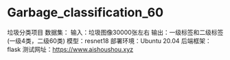 # Garbage_classification_60
垃圾分类项目
数据集：
    输入：垃圾图像30000张左右
    输出：一级标签和二级标签(一级4类，二级60类)
模型：resnet18
部署环境：Ubuntu 20.04
后端框架：flask
测试网址：https://www.aishoushou.xyz
